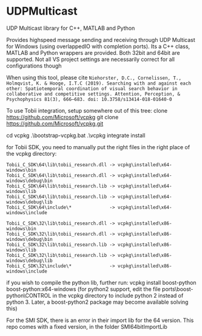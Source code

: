 # UDPMulticast
UDP Multicast library for C++, MATLAB and Python

Provides highspeed message sending and receiving through UDP Multicast
for Windows (using overlappedIO with completion ports). Its a C++ class,
MATLAB and Python wrappers are provided. Both 32bit and 64bit are
supported. Not all VS project settings are necessarily correct for all
configurations though

When using this tool, please cite `Niehorster, D.C., Cornelissen, T., Holmqvist, K. & Hooge, I.T.C (2019). Searching with and against each other: Spatiotemporal coordination of visual search behavior in collaborative and competitive settings. Attention, Perception, & Psychophysics 81(3), 666–683. doi: 10.3758/s13414-018-01640-0`


To use Tobii integration, setup somewhere out of this tree:
clone https://github.com/Microsoft/vcpkg
git clone https://github.com/Microsoft/vcpkg.git

cd vcpkg
.\bootstrap-vcpkg.bat
.\vcpkg integrate install

for Tobii SDK, you need to manually put the right files in the right place of the vcpkg directory:
```
Tobii_C_SDK\64\lib\tobii_research.dll -> vcpkg\installed\x64-windows\bin
Tobii_C_SDK\64\lib\tobii_research.dll -> vcpkg\installed\x64-windows\debug\bin
Tobii_C_SDK\64\lib\tobii_research.lib -> vcpkg\installed\x64-windows\lib
Tobii_C_SDK\64\lib\tobii_research.lib -> vcpkg\installed\x64-windows\debug\lib
Tobii_C_SDK\64\include\*              -> vcpkg\installed\x64-windows\include

Tobii_C_SDK\32\lib\tobii_research.dll -> vcpkg\installed\x86-windows\bin
Tobii_C_SDK\32\lib\tobii_research.dll -> vcpkg\installed\x86-windows\debug\bin
Tobii_C_SDK\32\lib\tobii_research.lib -> vcpkg\installed\x86-windows\lib
Tobii_C_SDK\32\lib\tobii_research.lib -> vcpkg\installed\x86-windows\debug\lib
Tobii_C_SDK\32\include\*              -> vcpkg\installed\x86-windows\include
```

if you wish to compile the python lib, further run:
vcpkg install boost-python boost-python:x64-windows
(for python2 support, edit the file ports\boost-python\CONTROL in the vcpkg directory to include python 2 instead of python 3. Later, a boost-python2 package may become available solving this)

For the SMI SDK, there is an error in their import lib for the 64 version. This repo comes with a fixed version, in the folder SMI64bitImportLib

